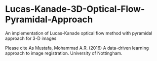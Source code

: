 # Lucas-Kanade-3D-Optical-Flow-Pyramidal-Approach
An implementation of Lucas-Kanade optical flow method with pyramidal approach for 3-D images

Please cite As
Mustafa, Mohammad A.R. (2016) A data-driven learning approach to image registration. University of Nottingham.
